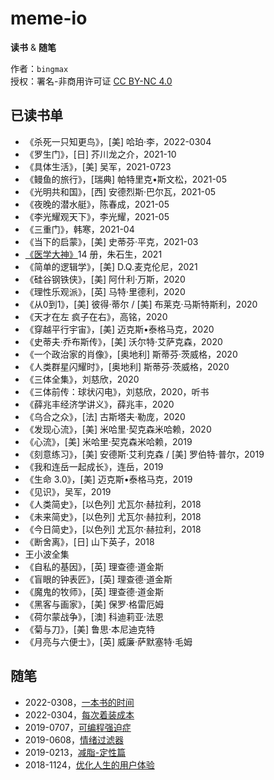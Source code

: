 # meme-io
**读书** & **随笔**

作者：`bingmax`  
授权：署名-非商用许可证 [CC BY-NC 4.0](https://creativecommons.org/licenses/by-nc/4.0/)


## 已读书单
- 《杀死一只知更鸟》，[美] 哈珀·李，2022-0304
- 《罗生门》，[日] 芥川龙之介，2021-10
- 《具体生活》，[美] 吴军，2021-0723
- 《鳗鱼的旅行》，[瑞典] 帕特里克•斯文松，2021-05
- 《光明共和国》，[西] 安德烈斯·巴尔瓦，2021-05
- 《夜晚的潜水艇》，陈春成，2021-05
- 《李光耀观天下》，李光耀，2021-05
- 《三重门》，韩寒，2021-04
- 《当下的启蒙》，[美] 史蒂芬·平克，2021-03
- [《医学大神》](2021/《医学大神》.md)14 册，朱石生，2021
- 《简单的逻辑学》，[美] D.Q.麦克伦尼，2021
- 《硅谷钢铁侠》，[美] 阿什利·万斯，2020
- 《理性乐观派》，[英] 马特·里德利，2020
- 《从0到1》，[美] 彼得·蒂尔 / [美] 布莱克·马斯特斯利，2020
- 《天才在左 疯子在右》，高铭，2020
- 《穿越平行宇宙》，[美] 迈克斯•泰格马克，2020
- 《史蒂夫·乔布斯传》，[美] 沃尔特·艾萨克森，2020
- 《一个政治家的肖像》，[奥地利] 斯蒂芬·茨威格，2020
- 《人类群星闪耀时》，[奥地利] 斯蒂芬·茨威格，2020
- 《三体全集》，刘慈欣，2020
- 《三体前传：球状闪电》，刘慈欣，2020，听书
- 《薛兆丰经济学讲义》，薛兆丰，2020
- 《乌合之众》，[法] 古斯塔夫·勒庞，2020
- 《发现心流》，[美] 米哈里·契克森米哈赖，2020
- 《心流》，[美] 米哈里·契克森米哈赖，2019
- 《刻意练习》，[美] 安德斯·艾利克森 / [美] 罗伯特·普尔，2019
- 《我和连岳一起成长》，连岳，2019
- 《生命 3.0》，[美] 迈克斯•泰格马克，2019
- 《见识》，吴军，2019
- 《人类简史》，[以色列] 尤瓦尔·赫拉利，2018
- 《未来简史》，[以色列] 尤瓦尔·赫拉利，2018
- 《今日简史》，[以色列] 尤瓦尔·赫拉利，2018
- 《断舍离》，[日] 山下英子，2018
- 王小波全集
- 《自私的基因》，[英] 理查德·道金斯
- 《盲眼的钟表匠》，[英] 理查德·道金斯
- 《魔鬼的牧师》，[英] 理查德·道金斯
- 《黑客与画家》，[美] 保罗·格雷厄姆
- 《荷尔蒙战争》，[澳] 科迪莉亚·法恩
- 《菊与刀》，[美] 鲁思·本尼迪克特
- 《月亮与六便士》，[英] 威廉·萨默塞特·毛姆


## 随笔
- 2022-0308，[一本书的时间](2022/一本书的时间.md)
- 2022-0304，[每次着装成本](2022/每次着装成本.md)
- 2019-0707，[可编程强迫症](2019/可编程强迫症.md)
- 2019-0608，[情绪过滤器](2019/情绪过滤器.md)
- 2019-0213，[减脂-定性篇](2019/减脂-定性篇.md)
- 2018-1124，[优化人生的用户体验](2018/优化人生的用户体验.md)